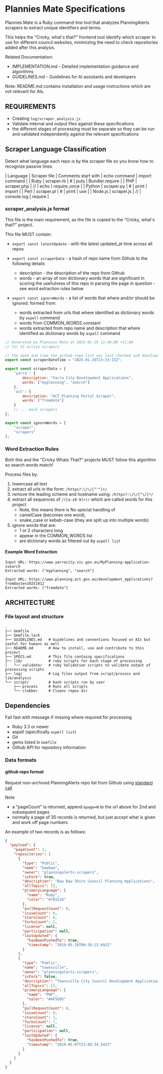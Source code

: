 # Plannies Mate Specifications

Plannies Mate is a Ruby command-line tool that analyzes PlanningAlerts scrapers to extract unique identifiers and terms.

This helps the "Cricky, what's that?" frontend tool identify which scraper to use for different council websites,
minimizing the need to check repositories added after this analysis.

Related Documentation:
- IMPLEMENTATION.md - Detailed implementation guidance and algorithms
- GUIDELINES.md - Guidelines for AI assistants and developers

Note: README.md contains installation and usage instructions which are not relevant for AIs.

## REQUIREMENTS

* Creating `log/scraper_analysis.js`
* Validate internal and output files against these specifications
* the different stages of processing must be separate so they can be run and validated independently against the
  relevant specifications

## Scraper Language Classification

Detect what language each repo is by the scraper file so you know how to recognize passive lines.

| Language | Scraper file | Comments start with | echo command | import command |
| Ruby | scraper.rb | # | puts | Bundler.require |
| PHP | scraper.php | // | echo | require_once |
| Python | scraper.py | # | print | import |
| Perl | scraper.pl | # | print | use |
| Node.js | scraper.js | // | console.log | require |

### scraper_analysis.js format

This file is the main requirement, as the file is copied to the "Cricky, what's that?" project.

This file MUST contain:

* `export const latestUpdate` - with the latest updated_at time across all repos

* `export const scraperData` - a hash of repo name from Github to the following details
  * description - the description of the repo from Github
  * words - an array of non dictionary words that are significant in scoring the usefulness of this repo in parsing
    the page in question - see word extraction rules below

* `export const ignoreWords` - a list of words that where and/or should be ignored. formed from:
  * words extracted from urls that where identified as dictionary words by `aspell` command
  * words from COMMON_WORDS constant
  * words extracted from repo name and description that where identified as dictionary words by `aspell` command

```javascript
// Generated by Plannies Mate at 2025-01-29 11:40:09 +11:00
// for 31 active scrapers

// the date and time the github repo list was last checked and downloaded
export const scraperDateTime = "2025-01-29T23:33:13Z";

export const scraperData = {
    'yarra': {
        description: "Yarra City Development Applications",
        words: ["myplanning", "xearch"]
    },
    'act': {
        description: "ACT Planning Portal Scraper",
        words: ["fromdate"]
    }
    // ... more scrapers
};

export const ignoreWords = [
    "scraper",
    "scrapers"
];

```

### Word Extraction Rules

Both this and the "Cricky Whats That?" projects MUST follow this algorithm so search words match!

Process files by:
1. lowercase all text
2. extract all urls in the form: `/https?:\/\/[^'"]+/`
3. remove the leading scheme and hostname using: `/https?:\/\/[^\/]*/`
4. extract all sequences of `/([a-z0-9]+)/` which are called words for this project
   - Note, this means there is No special handling of
    - camelCase (becomes one word),
    - snake_case or kebab-case (they are split up into multiple words)
5. ignore words that are:
   - 1 or 2 characters long
   - appear in the COMMON_WORDS list
   - are dictionary words as filtered out by `aspell list`

#### Example Word Extraction

```
Input URL: https://www.yarracity.vic.gov.au/MyPlanning-application-xsearch
Extracted words: ["myplanning", "xearch"]

Input URL: https://www.planning.act.gov.au/development_applications?fromDaste=20251012
Extracted words: ["fromdate"]
```

## ARCHITECTURE

### File layout and structure

```
.
├── Gemfile
├── Gemfile.lock
├── GUIDELINES.md   # Guidelines and conventions focused on AIs but useful for humans as well
├── README.md       # How to install, use and contribute to this project
├── SPECS.md        # This file containg specifications
├── lib/            # ruby scripts for each stage of processing
│   └── validate/   # ruby Validation scripts to validate output of processing scripts
├── log/            # Log files output from script/process and lib/analysis
└── script/         # bash scripts run by user
    ├── process     # Runs all scripts
    └── clobber     # Cleans repos dir
```

## Dependencies

Fail fast with message if missing where required for processing

- Ruby 3.3 or newer
- aspell (specifically `aspell list`)
- Git
- gems listed in `Gemfile`
- Github API for repository information

### Data formats

#### github repo format

Request non-archived PlanningAlerts repo list from Github using
[standard call](https://github.com/orgs/planningalerts-scrapers/repositories.json?q=archived%3Afalse)

Note
- a "pageCount" is returned, append `&page=N` to the url above for 2nd and subsequent pages
- normally a page of 30 records is returned, but just accept what is given and work off page
    numbers

An example of two records is as follows:

```json
{
  "payload": {
    "pageCount": 2,
    "repositories": [
      {
        "type": "Public",
        "name": "bawbaw",
        "owner": "planningalerts-scrapers",
        "isFork": true,
        "description": "Baw Baw Shire Council Planning Applications",
        "allTopics": [],
        "primaryLanguage": {
          "name": "Ruby",
          "color": "#701516"
        },
        "pullRequestCount": 0,
        "issueCount": 0,
        "starsCount": 0,
        "forksCount": 2,
        "license": null,
        "participation": null,
        "lastUpdated": {
          "hasBeenPushedTo": true,
          "timestamp": "2019-05-18T00:38:15.692Z"
        }
      },
      {
        "type": "Public",
        "name": "townsville",
        "owner": "planningalerts-scrapers",
        "isFork": false,
        "description": "Townsville City Council Development Applications",
        "allTopics": [],
        "primaryLanguage": {
          "name": "PHP",
          "color": "#4F5D95"
        },
        "pullRequestCount": 0,
        "issueCount": 0,
        "starsCount": 1,
        "forksCount": 7,
        "license": null,
        "participation": null,
        "lastUpdated": {
          "hasBeenPushedTo": true,
          "timestamp": "2019-05-07T23:08:34.542Z"
        }
      }
    ]
  }
} 
```

